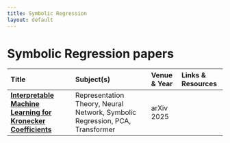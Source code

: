 ```yaml
---
title: Symbolic Regression
layout: default
---
```


# Symbolic Regression papers

| Title | Subject(s) | Venue & Year | Links & Resources |
| :--- | :--- | :--- | :--- |
| **[Interpretable Machine Learning for Kronecker Coefficients](https://arxiv.org/abs/2502.11774)** | Representation Theory, Neural Network, Symbolic Regression, PCA, Transformer | arXiv 2025 | |